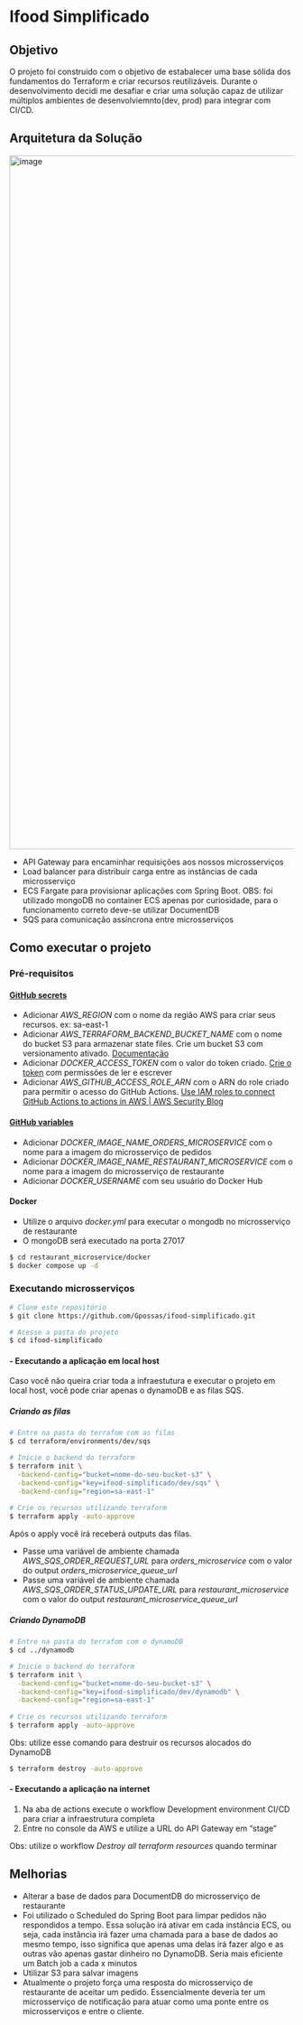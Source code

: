 # Ifood Simplificado

## Objetivo 

O projeto foi construido com o objetivo de estabalecer uma base sólida dos fundamentos do Terraform e criar recursos reutilizáveis. Durante o desenvolvimento decidi me desafiar e criar uma solução capaz de utilizar múltiplos ambientes de desenvolviemnto(dev, prod) para integrar com CI/CD.

## Arquitetura da Solução

<img width="1229" alt="image" src="https://github.com/user-attachments/assets/061a9f6e-2056-45cd-9b66-169fe5e0a3b3" />

- API Gateway para encaminhar requisições aos nossos microsserviços
- Load balancer para distribuir carga entre as instâncias de cada microsserviço
- ECS Fargate para provisionar aplicações com Spring Boot. OBS: foi utilizado mongoDB no container ECS apenas por curiosidade, para o funcionamento correto deve-se utilizar DocumentDB
- SQS para comunicação assíncrona entre microsserviços

## Como executar o projeto

### Pré-requisitos
#### [GitHub secrets](https://github.com/Gpossas/ifood-simplificado/settings/secrets/actions)
- Adicionar *AWS_REGION* com o nome da região AWS para criar seus recursos. ex: sa-east-1
- Adicionar *AWS_TERRAFORM_BACKEND_BUCKET_NAME* com o nome do bucket S3 para armazenar state files. Crie um bucket S3 com versionamento ativado. [Documentação](https://developer.hashicorp.com/terraform/language/backend/s3)
- Adicionar *DOCKER_ACCESS_TOKEN* com o valor do token criado. [Crie o token](https://app.docker.com/settings/personal-access-tokens) com permissões de ler e escrever
- Adicionar *AWS_GITHUB_ACCESS_ROLE_ARN* com o ARN do role criado para permitir o acesso do GitHub Actions. [Use IAM roles to connect GitHub Actions to actions in AWS | AWS Security Blog](https://aws.amazon.com/blogs/security/use-iam-roles-to-connect-github-actions-to-actions-in-aws/)

#### [GitHub variables](https://github.com/Gpossas/ifood-simplificado/settings/variables/actions)
- Adicionar *DOCKER_IMAGE_NAME_ORDERS_MICROSERVICE* com o nome para a imagem do microsserviço de pedidos
- Adicionar *DOCKER_IMAGE_NAME_RESTAURANT_MICROSERVICE* com o nome para a imagem do microsserviço de restaurante
- Adicionar *DOCKER_USERNAME* com seu usuário do Docker Hub

#### Docker
- Utilize o arquivo *docker.yml* para executar o mongodb no microsserviço de restaurante
- O mongoDB será executado na porta 27017
```bash
$ cd restaurant_microservice/docker
$ docker compose up -d
```

### Executando microsserviços

```bash
# Clone este repositório
$ git clone https://github.com/Gpossas/ifood-simplificado.git

# Acesse a pasta do projeto 
$ cd ifood-simplificado
```

#### - Executando a aplicação em local host

Caso você não queira criar toda a infraestutura e executar o projeto em local host, você pode criar apenas o dynamoDB e as filas SQS.

##### Criando as filas 

```bash
# Entre na pasta do terrafom com as filas
$ cd terraform/environments/dev/sqs

# Inicie o backend do terraform
$ terraform init \
  -backend-config="bucket=nome-do-seu-bucket-s3" \
  -backend-config="key=ifood-simplificado/dev/sqs" \
  -backend-config="region=sa-east-1"
  
# Crie os recursos utilizando terraform
$ terraform apply -auto-approve
```

Após o apply você irá receberá outputs das filas.
- Passe uma variável de ambiente chamada *AWS_SQS_ORDER_REQUEST_URL* para *orders_microservice* com o valor do output *orders_microservice_queue_url*
- Passe uma variável de ambiente chamada *AWS_SQS_ORDER_STATUS_UPDATE_URL* para *restaurant_microservice* com o valor do output *restaurant_microservice_queue_url*

##### Criando DynamoDB

```bash
# Entre na pasta do terrafom com o dynamoDB
$ cd ../dynamodb

# Inicie o backend do terraform
$ terraform init \
  -backend-config="bucket=nome-do-seu-bucket-s3" \
  -backend-config="key=ifood-simplificado/dev/dynamodb" \
  -backend-config="region=sa-east-1"
  
# Crie os recursos utilizando terraform
$ terraform apply -auto-approve
```

Obs: utilize esse comando para destruir os recursos alocados do DynamoDB
```bash
$ terraform destroy -auto-approve
```

#### - Executando a aplicação na internet

1. Na aba de actions execute o workflow Development environment CI/CD para criar a infraestrutura completa
2. Entre no console da AWS e utilize a URL do API Gateway em “stage”

Obs: utilize o workflow *Destroy all terraform resources* quando terminar

## Melhorias

- Alterar a base de dados para DocumentDB do microsserviço de restaurante
- Foi utilizado o Scheduled do Spring Boot para limpar pedidos não respondidos a tempo. Essa solução irá ativar em cada instância ECS, ou seja, cada instância irá fazer uma chamada para a base de dados ao mesmo tempo, isso significa que apenas uma delas irá fazer algo e as outras vão apenas gastar dinheiro no DynamoDB. Seria mais eficiente um Batch job a cada x minutos
- Utilizar S3 para salvar imagens 
- Atualmente o projeto força uma resposta do microsserviço de restaurante de aceitar um pedido. Essencialmente deveria ter um microsserviço de notificação para atuar como uma ponte entre os microsserviços e entre o cliente.